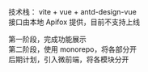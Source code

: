 技术栈： vite + vue + antd-design-vue  
接口由本地 Apifox 提供，目前不支持上线

第一阶段，完成功能展示  
第二阶段，使用 monorepo，将各部分开  
后期计划，引入微前端，将各模块分开
